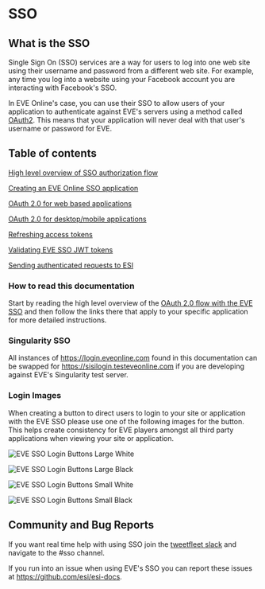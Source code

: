 # SSO

## What is the SSO
Single Sign On (SSO) services are a way for users to log into one web site using their username and password from a different web site. For example, any time you log into a website using your Facebook account you are interacting with Facebook's SSO.

In EVE Online's case, you can use their SSO to allow users of your application to authenticate against EVE's servers using a method called [OAuth2](https://oauth.net/2/). This means that your application will never deal with that user's username or password for EVE.

## Table of contents
[High level overview of SSO authorization flow](sso_authorization_flow.md)

[Creating an EVE Online SSO application](creating_sso_application.md)

[OAuth 2.0 for web based applications](web_based_sso_flow.md)

[OAuth 2.0 for desktop/mobile applications](native_sso_flow.md)

[Refreshing access tokens](refreshing_access_tokens.md)

[Validating EVE SSO JWT tokens](validating_eve_jwt.md)

[Sending authenticated requests to ESI](sending_esi_auth_request.md)

### How to read this documentation
Start by reading the high level overview of the [OAuth 2.0 flow with the EVE SSO](sso_authorization_flow) and then follow the links there that apply to your specific application for more detailed instructions.

### Singularity SSO
All instances of https://login.eveonline.com found in this documentation can be swapped for https://sisilogin.testeveonline.com if you are developing against EVE's Singularity test server.

### Login Images
When creating a button to direct users to login to your site or application with the EVE SSO please use one of the following images for the button. This helps create consistency for EVE players amongst all third party applications when viewing your site or application.

![EVE SSO Login Buttons Large White](https://web.ccpgamescdn.com/eveonlineassets/developers/eve-sso-login-white-large.png)

![EVE SSO Login Buttons Large Black](https://web.ccpgamescdn.com/eveonlineassets/developers/eve-sso-login-black-large.png)

![EVE SSO Login Buttons Small White](https://web.ccpgamescdn.com/eveonlineassets/developers/eve-sso-login-white-small.png)

![EVE SSO Login Buttons Small Black](https://web.ccpgamescdn.com/eveonlineassets/developers/eve-sso-login-black-small.png)

## Community and Bug Reports
If you want real time help with using SSO join the [tweetfleet slack](https://www.fuzzwork.co.uk/tweetfleet-slack-invites/) and navigate to the #sso channel.

If you run into an issue when using EVE's SSO you can report these issues at <https://github.com/esi/esi-docs>.
